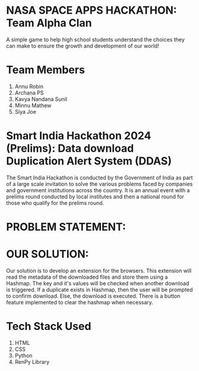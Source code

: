 # NASA SPACE APPS HACKATHON: Team Alpha Clan

A simple game to help high school students understand the choices they can make to ensure the growth and development of our world!

# Team Members
1. Annu Robin
2. Archana PS
3. Kavya Nandana Sunil
4. Minnu Mathew
5. Siya Joe



# Smart India Hackathon 2024 (Prelims): Data download Duplication Alert System (DDAS)

The Smart India Hackathon is conducted by the Government of India as part of a large scale invitation to solve the various problems faced by companies and government institutions across the country. It is an annual event with a prelims round conducted by local institutes and then a national round for those who qualify for the prelims round.

# PROBLEM STATEMENT:


# OUR SOLUTION:

Our solution is to develop an extension for the browsers. This extension will read the metadata of the downloaded files and store them using a Hashmap. The key and it's values will be checked when another download is triggered. If a duplicate exists in Hashmap, then the user will be prompted to confirm download. Else, the download is executed. There is a button feature implemented to clear the hashmap when necessary.

# Tech Stack Used
1. HTML
2. CSS
3. Python
4. RenPy Library


